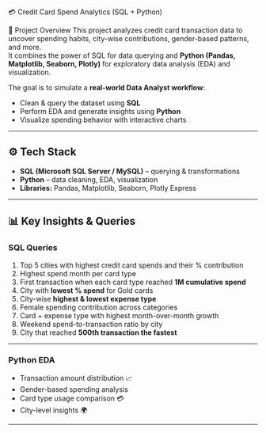  💳 Credit Card Spend Analytics (SQL + Python)

 📌 Project Overview
This project analyzes credit card transaction data to uncover spending habits, city-wise contributions, gender-based patterns, and more.  
It combines the power of SQL for data querying and **Python (Pandas, Matplotlib, Seaborn, Plotly)** for exploratory data analysis (EDA) and visualization.

The goal is to simulate a **real-world Data Analyst workflow**:
- Clean & query the dataset using **SQL**
- Perform EDA and generate insights using **Python**
- Visualize spending behavior with interactive charts
---
## ⚙️ Tech Stack
- **SQL (Microsoft SQL Server / MySQL)** – querying & transformations  
- **Python** – data cleaning, EDA, visualization  
- **Libraries:** Pandas, Matplotlib, Seaborn, Plotly Express  

---
## 📊 Key Insights & Queries
### SQL Queries
1. Top 5 cities with highest credit card spends and their % contribution  
2. Highest spend month per card type  
3. First transaction when each card type reached **1M cumulative spend**  
4. City with **lowest % spend** for Gold cards  
5. City-wise **highest & lowest expense type**  
6. Female spending contribution across categories  
7. Card + expense type with highest month-over-month growth  
8. Weekend spend-to-transaction ratio by city  
9. City that reached **500th transaction the fastest**  

---
### Python EDA
- Transaction amount distribution 📈  
- Gender-based spending analysis 
- Card type usage comparison 💳  
- City-level insights 🌍 
---



